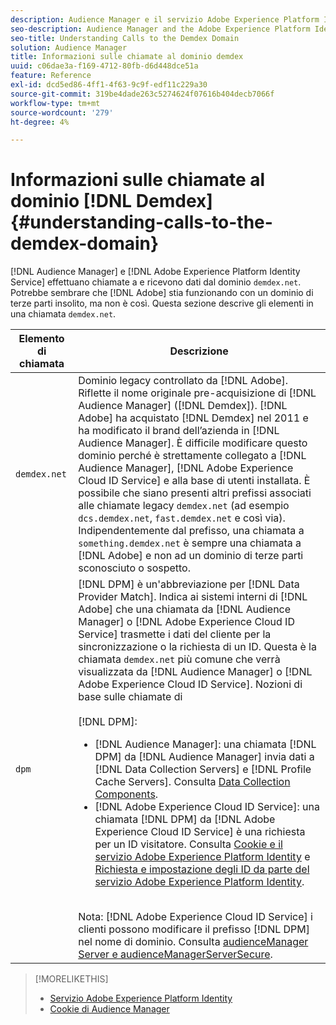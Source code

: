 ```yaml
---
description: Audience Manager e il servizio Adobe Experience Platform Identity effettuano chiamate a e ricevono dati dal dominio demdex.net. Può sembrare che Adobe stia lavorando con un dominio di terze parti insolito, ma non è così. Questa sezione descrive gli elementi in una chiamata demdex.net.
seo-description: Audience Manager and the Adobe Experience Platform Identity Service make calls to and receive data from the demdex.net domain. This may seem like Adobe is working with an unusual third-party domain, but this is not the case. This section describes the elements in a demdex.net call.
seo-title: Understanding Calls to the Demdex Domain
solution: Audience Manager
title: Informazioni sulle chiamate al dominio demdex
uuid: c06dae3a-f169-4712-80fb-d6d448dce51a
feature: Reference
exl-id: dcd5ed86-4ff1-4f63-9c9f-edf11c229a30
source-git-commit: 319be4dade263c5274624f07616b404decb7066f
workflow-type: tm+mt
source-wordcount: '279'
ht-degree: 4%

---
```


# Informazioni sulle chiamate al dominio [!DNL Demdex] {#understanding-calls-to-the-demdex-domain}

[!DNL Audience Manager] e [!DNL Adobe Experience Platform Identity Service] effettuano chiamate a e ricevono dati dal dominio `demdex.net`. Potrebbe sembrare che [!DNL Adobe] stia funzionando con un dominio di terze parti insolito, ma non è così. Questa sezione descrive gli elementi in una chiamata `demdex.net`.

| Elemento di chiamata | Descrizione |
|---|---|
| `demdex.net` | Dominio legacy controllato da [!DNL Adobe]. Riflette il nome originale pre-acquisizione di [!DNL Audience Manager] ([!DNL Demdex]). [!DNL Adobe] ha acquistato [!DNL Demdex] nel 2011 e ha modificato il brand dell’azienda in [!DNL Audience Manager]. È difficile modificare questo dominio perché è strettamente collegato a [!DNL Audience Manager], [!DNL Adobe Experience Cloud ID Service] e alla base di utenti installata. È possibile che siano presenti altri prefissi associati alle chiamate legacy `demdex.net` (ad esempio `dcs.demdex.net`, `fast.demdex.net` e così via). Indipendentemente dal prefisso, una chiamata a `something.demdex.net` è sempre una chiamata a [!DNL Adobe] e non ad un dominio di terze parti sconosciuto o sospetto. |
| `dpm` | [!DNL DPM] è un&#39;abbreviazione per [!DNL Data Provider Match]. Indica ai sistemi interni di [!DNL Adobe] che una chiamata da [!DNL Audience Manager] o [!DNL Adobe Experience Cloud ID Service] trasmette i dati del cliente per la sincronizzazione o la richiesta di un ID. Questa è la chiamata `demdex.net` più comune che verrà visualizzata da [!DNL Audience Manager] o [!DNL Adobe Experience Cloud ID Service]. Nozioni di base sulle chiamate di <br><br>[!DNL DPM]: <ul><li>[!DNL Audience Manager]: una chiamata [!DNL DPM] da [!DNL Audience Manager] invia dati a [!DNL Data Collection Servers] e [!DNL Profile Cache Servers]. Consulta [Data Collection Components](../reference/system-components/components-data-collection.md).</li><li>[!DNL Adobe Experience Cloud ID Service]: una chiamata [!DNL DPM] da [!DNL Adobe Experience Cloud ID Service] è una richiesta per un ID visitatore. Consulta [Cookie e il servizio Adobe Experience Platform Identity](https://experienceleague.adobe.com/docs/id-service/using/intro/cookies.html) e [Richiesta e impostazione degli ID da parte del servizio Adobe Experience Platform Identity](https://experienceleague.adobe.com/docs/id-service/using/intro/id-request.html).</li></ul><br>Nota: [!DNL Adobe Experience Cloud ID Service] i clienti possono modificare il prefisso [!DNL DPM] nel nome di dominio. Consulta [audienceManager Server e audienceManagerServerSecure](https://experienceleague.adobe.com/docs/id-service/using/id-service-api/configurations/subdomain-config.html). |

>[!MORELIKETHIS]
>
>* [Servizio Adobe Experience Platform Identity](https://experienceleague.adobe.com/docs/id-service/using/home.html)
>* [Cookie di Audience Manager](https://experienceleague.adobe.com/docs/core-services/interface/ec-cookies/cookies-am.html)
